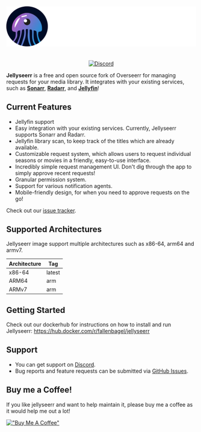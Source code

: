 <p align="center">
<img src="https://raw.githubusercontent.com/Fallenbagel/jellyseerr/stable/public/logo.png" alt="Overseerr" style="margin: 20px 0;">
</p>
<p align="center">
<a href="https://discord.gg/ckbvBtDJgC"><img src="https://img.shields.io/badge/Discord-Chat-lightgrey" alt="Discord"></a>
</p>

**Jellyseerr** is a free and open source fork of Overseerr for managing requests for your media library. It integrates with your existing services, such as **[Sonarr](https://sonarr.tv/)**, **[Radarr](https://radarr.video/)**, and **[Jellyfin](https://jellyfin.org/)**!

## Current Features

- Jellyfin support
- Easy integration with your existing services. Currently, Jellyseerr supports Sonarr and Radarr.
- Jellyfin library scan, to keep track of the titles which are already available.
- Customizable request system, which allows users to request individual seasons or movies in a friendly, easy-to-use interface.
- Incredibly simple request management UI. Don't dig through the app to simply approve recent requests!
- Granular permission system.
- Support for various notification agents.
- Mobile-friendly design, for when you need to approve requests on the go!

Check out our [issue tracker](https://github.com/Fallenbagel/jellyseerr/issues).

## Supported Architectures

Jellyseerr image support multiple architectures such as x86-64, arm64 and armv7. 

| **Architecture** | **Tag** |
|------------------|---------|
|      x86-64      |  latest |
|       ARM64      |   arm   |
|       ARMv7      |   arm   |

## Getting Started

Check out our dockerhub for instructions on how to install and run Jellyseerr:
https://hub.docker.com/r/fallenbagel/jellyseerr

## Support

- You can get support on [Discord](https://discord.gg/ckbvBtDJgC).
- Bug reports and feature requests can be submitted via [GitHub Issues](https://github.com/sct/overseerr/issues).

<!-- markdownlint-restore -->
<!-- prettier-ignore-end -->

## Buy me a Coffee!
If you like jellyseerr and want to help maintain it, please buy me a coffee as it would help me out a lot!

[!["Buy Me A Coffee"](https://www.buymeacoffee.com/assets/img/custom_images/orange_img.png)](https://www.buymeacoffee.com/fallen.bagel)
